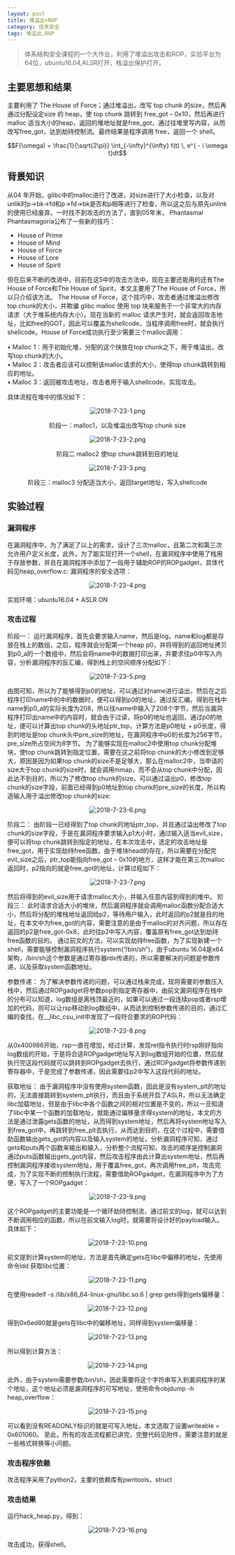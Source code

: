 ```yaml
---
layout: post
title: 堆溢出+ROP
category: 信息安全
tags: 堆溢出,ROP
---
```

>体系结构安全课程的一个大作业，利用了堆溢出攻击和ROP，实验平台为64位，ubuntu16.04,ALSR打开，栈溢出保护打开。

## 主要思想和结果
主要利用了 The House of Force；通过堆溢出，改写 top chunk 的size，然后再通过分配设定size 的 heap，使 top chunk 跳转到 free_got – 0x10，然后再进行 malloc 适当大小的heap，返回的堆地址就是free_got，通过往堆里写内容，从而改写free_got，达到劫持控制流。最终结果是程序调用 free，返回一个 shell。

$$F(\omega) = \frac{1}{\sqrt{2\pi}} \int_{-\infty}^{\infty} f(t) \, e^{ - i \omega t}dt$$

## 背景知识
从04 年开始，glibc中的malloc进行了改进，对size进行了大小检查，以及对unlik时p->bk->fd和p->fd->bk是否和p相等进行了检查，所以这之后与原先unlink的使用已经废弃，一时找不到攻击的方法了，直到05年末， Phantasmal Phantasmagoria公布了一些新的技巧：

* House of Prime  
* House of Mind  
* House of Force  
* House of Lore  
* House of Spirit

但在后来不断的改进中，目前在这5中的攻击方法中，现在主要还能用的还有The House of Force和The House of Spirit，本文主要用了The House of Force，所以只介绍该方法。
The House of Force，这个技巧中，攻击者通过堆溢出修改 top chunk的大小，并欺骗 glibc malloc 使用 top 块来服务于一个非常大的内存请求（大于堆系统内存大小）。现在当新的 malloc 请求产生时，就会返回攻击地址，比如free的GOT，因此可以覆盖为shellcode，当程序调用free时，就会执行shellcode。House of Force成功执行至少需要三个malloc调用：

• Malloc 1：用于初始化堆，分配的这个快放在top chunk之下，用于堆溢出，改写top chunk的大小。    
• Malloc 2：攻击者应该可以控制该malloc请求的大小，使得top chunk跳转到相应的地址。   
• Malloc 3：返回被攻击地址，攻击者用于输入shellcode，实现攻击。    

具体流程在堆中的情况如下：

<div align="CENTER">
    <img src="/public/img/2018-7-23-1.png" alt="2018-7-23-1.png"/>
    <p>阶段一：malloc1，以及堆溢出改写top chunk size</p>
    <img src="/public/img/2018-7-23-2.png" alt="2018-7-23-2.png"/>
    <p>阶段二 malloc2 使top chunk跳转到目的地址</p>
    <img src="/public/img/2018-7-23-3.png" alt="2018-7-23-3.png"/>
    <p>阶段三：malloc3 分配适当大小，返回target地址，写入shellcode</p>
</div>


## 实验过程

### 漏洞程序
在漏洞程序中，为了满足了以上的需求，设计了三次malloc，且第二次和第三次允许用户定义长度，此外，为了能实现打开一个shell，在漏洞程序中使用了栈用于存放参数，并且在漏洞程序中添加了一段用于辅助ROP的ROPgadget，具体代码见heap_overflow.c:
漏洞程序的安全选项：

<div align="CENTER">
    <img src="/public/img/2018-7-23-4.png" alt="2018-7-23-4.png"/>
</div>

实验环境：ubuntu16.04 + ASLR ON

### 攻击过程
阶段一：
运行漏洞程序，首先会要求输入name，然后是log，name和log都是存放在栈上的数组，之后，程序就会分配第一个heap p0，并将得到的返回地址拷贝到p0_a的一个数组中，然后会将name中的数据打印出来，并要求往p0中写入内容，分析漏洞程序的反汇编，得到栈上的空间顺序分配如下：

<div align="CENTER">
    <img src="/public/img/2018-7-23-5.png" alt="2018-7-23-5.png"/>
</div>

由图可知，所以为了能够得到p0的地址，可以通过对name进行溢出，然后在之后程序打印name中的中的数据时，便可以得到p0的地址，通过反汇编，得到在栈中name到p0_a的实际长度为208，所以往name中输入了208个字节，然后当漏洞程序打印出name中的内容时，就会由于过读，将p0的地址也返回，通过p0的地址，便可以计算出top chunk的头地址ptr_top，计算方法是p0地址 + p0长度，得到的地址是top chunk头中pre_size的地址，在漏洞程序中p0的长度为256字节，pre_size所占空间为8字节。
为了能够实现在malloc2中使用top chunk分配堆块，使top chunk跳转到指定位置，需要在这之前将top chunk的大小修改到足够大，原因是因为如果top chunk的size不是足够大，那么在malloc2中，当申请的size大于top chunk的size时，就会调用mmap，而不会从top chunk中分配，因此达不到目的，所以为了修改top chunk的size，可以通过溢出p0，修改top chunk的size字段，前面已经得到p0地址到top chunk的pre_size的长度，所以构造输入用于溢出修改top chunk的size:

<div align="CENTER">
    <img src="/public/img/2018-7-23-6.png" alt="2018-7-23-6.png"/>
</div>

阶段二：
由阶段一已经得到了top chunk的地址ptr_top，并且通过溢出修改了top chunk的size字段，于是在漏洞程序要求输入p1大小时，通过输入适当evil_size，便可以将top chunk跳转到指定的地址，在本次攻击中，选定的攻击地址是free_got，用于实现劫持free函数，由于堆块head的存在，所以需要在分配完evil_size之后，ptr_top能指向free_got – 0x10的地方，这样才能在第三次malloc返回时，p2指向的就是free_got的地址，计算过程如下：

<div align="CENTER">
    <img src="/public/img/2018-7-23-7.png" alt="2018-7-23-7.png"/>
</div>

然后将得到的evil_size用于请求malloc大小，并输入任意内容到得到的堆中。
阶段三：
此时请求合适大小的堆块，然后漏洞程序就会调用malloc函数分配合适大小，然后将分配的堆栈地址返回给p2，等待用户输入，此时返回的p2就是目的地址，在本文中为free_got的内容，需要注意的是由于malloc的对齐问题，所以存在返回的p2是free_got-0x8，此时往p2中写入内容，覆盖原有free_got达到劫持free函数的目的。
通过前文的方法，可以实现劫持free函数，为了实现新建一个shell，需要能够控制漏洞程序执行system(“/bin/sh”)，由于ubuntu 16.04是x64架构，/bin/sh这个参数是通过寄存器rdx传递的，所以需要解决的问题是参数传递，以及获取system函数地址。

参数传递：
为了解决参数传递的问题，可以通过栈来完成，现将需要的参数压入栈中，然后通过ROPgadget将参数pop到指定寄存器中，由前文漏洞程序在栈中的分布可以知道，log数组是离栈顶最近的，如果可以通过一段连续pop或者rsp增加的代码，则可以让rsp移动到log数组中，从而达到控制参数传递的目的，通过汇编的查找，在__libc_csu_init中发现了一段符合要求的ROP代码：

<div align="CENTER">
    <img src="/public/img/2018-7-23-8.png" alt="2018-7-23-8.png"/>
</div>

从0x400986开始，rsp一直在增加，经过计算，发现ret指令执行时rsp刚好指向log数组的开始，于是将合适ROPgadget地址写入到log数组开始的位置，然后就执行完这段代码就可以跳转到ROPgadget去执行，通过ROPgadget将参数传递到寄存器中，于是完成了参数传递，因此需要往p2中写入这段代码的地址。

获取地址：
由于漏洞程序中没有使用system函数，因此是没有system_plt的地址的，无法直接跳转到system_plt执行，而且由于系统开启了ASLR，所以无法确定libc加载地址，但是由于libc中各个函数之间的相对位置是不变的，所以一旦知道了libc中某一个函数的加载地址，就能通过偏移量求得system的地址，本文的方法是通过泄露gets函数的地址，从而得到system地址，然后再将system地址写入到free_got中，再跳转到free_plt去执行，从而达到目的，在这个过程中，需要借助函数输出gets_got的内容以及输入system的地址，分析漏洞程序可知，通过gets和puts两个函数来输出和输入，分析整个流程可知，攻击的顺序是控制漏洞通过puts函数输出gets_got内容，然后攻击程序由此计算出system地址，然后再控制漏洞程序接收system地址，用于覆盖free_got，再次调用free_plt，攻击完成，为了实现不断的控制执行流程，需要借助ROPgadget，在漏洞程序中为了方便，写入了一个ROPgadget：

<div align="CENTER">
    <img src="/public/img/2018-7-23-9.png" alt="2018-7-23-9.png"/>
</div>

这个ROPgadget的主要功能是一个循环劫持控制流，通过前文的log，就可以达到不断调用相应的函数，所以在前文输入log时，就需要将设计好的payload输入。具体如下：

<div align="CENTER">
    <img src="/public/img/2018-7-23-10.png" alt="2018-7-23-10.png"/>
</div>

前文提到计算system的地址，方法是首先确定gets在libc中偏移的地址，先使用命令ldd 获取libc位置：

<div align="CENTER">
    <img src="/public/img/2018-7-23-11.png" alt="2018-7-23-11.png"/>
</div>

在使用readelf -s /lib/x86_64-linux-gnu/libc.so.6 | grep gets得到gets偏移量：

<div align="CENTER">
    <img src="/public/img/2018-7-23-12.png" alt="2018-7-23-12.png"/>
</div>

得到0x6ed80就是gets在libc中的偏移地址，同样得到system偏移量：

<div align="CENTER">
    <img src="/public/img/2018-7-23-13.png" alt="2018-7-23-13.png"/>
</div>

所以得到计算方法：

<div align="CENTER">
    <img src="/public/img/2018-7-23-14.png" alt="2018-7-23-14.png"/>
</div>

此外，由于system需要参数/bin/sh，因此需要将这个字符串写入到漏洞程序的某个地址，这个地址必须是漏洞程序的可写地址，使用命令objdump -h heap_overflow：

<div align="CENTER">
    <img src="/public/img/2018-7-23-15.png" alt="2018-7-23-15.png"/>
</div>

可以看到没有READONLY标识的就是可写入地址，本文选取了设置writeable = 0x601060。
    至此，所有的攻击流程都已讲完，完整代码见附件，需要注意的就是一些格式转换等小问题。

### 攻击程序依赖
攻击程序采用了python2，主要的依赖库有pwntools，struct

### 攻击结果
运行hack_heap.py，得到：

<div align="CENTER">
    <img src="/public/img/2018-7-23-16.png" alt="2018-7-23-16.png"/>
</div>

攻击成功，获得shell。